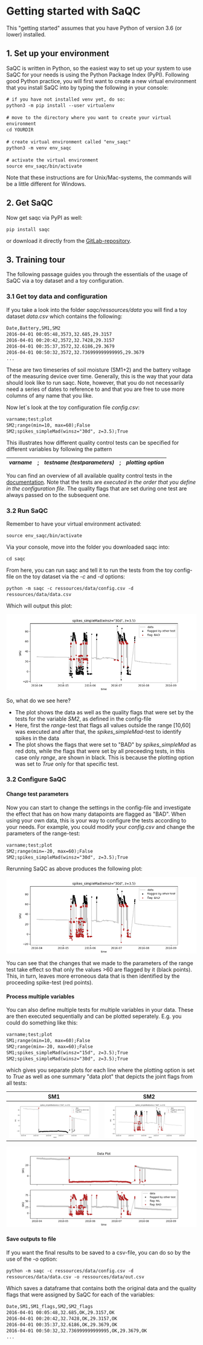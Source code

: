 # Getting started with SaQC

This "getting started" assumes that you have Python of version 3.6 (or lower) installed.

## 1. Set up your environment

SaQC is written in Python, so the easiest way to set up your system to use SaQC for your needs is using the Python Package Index (PyPI). Following good Python practice, you will first want to create a new virtual environment that you install SaQC into by typing the following in your console:
	
	# if you have not installed venv yet, do so:
	python3 -m pip install --user virtualenv
	
	# move to the directory where you want to create your virtual environment
	cd YOURDIR
	
	# create virtual environment called "env_saqc"
	python3 -m venv env_saqc
	
	# activate the virtual environment
	source env_saqc/bin/activate

Note that these instructions are for Unix/Mac-systems, the commands will be a little different for Windows.

## 2. Get SaQC

Now get saqc via PyPI as well:

	pip install saqc

or download it directly from the [GitLab-repository](https://git.ufz.de/rdm/saqc).

## 3. Training tour

The following passage guides you through the essentials of the usage of SaQC via a toy dataset and a toy configuration.

### 3.1 Get toy data and configuration

If you take a look into the folder *saqc/ressources/data* you will find a toy dataset *data.csv* which contains the following:

	Date,Battery,SM1,SM2
	2016-04-01 00:05:48,3573,32.685,29.3157
	2016-04-01 00:20:42,3572,32.7428,29.3157
	2016-04-01 00:35:37,3572,32.6186,29.3679
	2016-04-01 00:50:32,3572,32.736999999999995,29.3679
	...

These are two timeseries of soil moisture (SM1+2) and the battery voltage of the measuring device over time. Generally, this is the way that your data should look like to run saqc. Note, however, that you do not necessarily need a series of dates to reference to and that you are free to use more columns of any name that you like.

Now let`s look at the toy configuration file *config.csv*:
	
	varname;test;plot
	SM2;range(min=10, max=60);False
	SM2;spikes_simpleMad(winsz="30d", z=3.5);True

This illustrates how different quality control tests can be specified for different variables by following the pattern

*varname*|;| *testname (testparameters)*|;| *plotting option*|
:---------------|:------|:------|:----|:--|

You can find an overview of all available quality control tests in the [documentation](FunctionDescriptions.md). Note that the tests are _executed in the order that you define in the configuration file_. The quality flags that are set during one test are always passed on to the subsequent one.

### 3.2 Run SaQC

Remember to have your virtual environment activated:

	source env_saqc/bin/activate

Via your console, move into the folder you downloaded saqc into:

	cd saqc

From here, you can run saqc and tell it to run the tests from the toy config-file on the toy dataset via the *-c* and *-d* options:

	python -m saqc -c ressources/data/config.csv -d ressources/data/data.csv

Which will output this plot:

![Toy Plot](example_plots/example_plot_1.png "Toy Plot")

So, what do we see here?

* The plot shows the data as well as the quality flags that were set by the tests for the variable *SM2*, as defined in the config-file
* Here, first the *range*-test that flags all values outside the range [10,60] was executed and after that, the *spikes_simpleMad*-test to identify spikes in the data
* The plot shows the flags that were set to "BAD" by *spikes_simpleMad* as red dots, while the flags that were set by all preceeding tests, in this case only *range*, are shown in black. This is because the plotting option was set to *True* only for that specific test.

### 3.2 Configure SaQC

#### Change test parameters
Now you can start to change the settings in the config-file and investigate the effect that has on how many datapoints are flagged as "BAD". When using your own data, this is your way to configure the tests according to your needs. For example, you could modify your *config.csv* and change the parameters of the range-test:
	
	varname;test;plot
	SM2;range(min=-20, max=60);False
	SM2;spikes_simpleMad(winsz="30d", z=3.5);True
Rerunning SaQC as above produces the following plot:

![Changing the config](example_plots/example_plot_2.png "Changing the config")

You can see that the changes that we made to the parameters of the range test take effect so that only the values >60 are flagged by it (black points). This, in turn, leaves more erroneous data that is then identified by the proceeding spike-test (red points).

#### Process multiple variables
You can also define multiple tests for multiple variables in your data. These are then executed sequentially and can be plotted seperately. E.g. you could do something like this:

	varname;test;plot
	SM1;range(min=10, max=60);False
	SM2;range(min=-20, max=60);False
	SM1;spikes_simpleMad(winsz="15d", z=3.5);True
	SM2;spikes_simpleMad(winsz="30d", z=3.5);True

which gives you separate plots for each line where the plotting option is set to *True* as well as one summary "data plot" that depicts the joint flags from all tests:

SM1         |  SM2
:-------------------------:|:-------------------------:
![](example_plots/example_plot_31.png)  |  ![](example_plots/example_plot_32.png)
![](example_plots/example_plot_33.png)

#### Save outputs to file
If you want the final results to be saved to a csv-file, you can do so by the use of the *-o* option:

	python -m saqc -c ressources/data/config.csv -d ressources/data/data.csv -o ressources/data/out.csv 

Which saves a dataframe that contains both the original data and the quality flags that were assigned by SaQC for each of the variables:

	Date,SM1,SM1_flags,SM2,SM2_flags
	2016-04-01 00:05:48,32.685,OK,29.3157,OK
	2016-04-01 00:20:42,32.7428,OK,29.3157,OK
	2016-04-01 00:35:37,32.6186,OK,29.3679,OK
	2016-04-01 00:50:32,32.736999999999995,OK,29.3679,OK
	...

